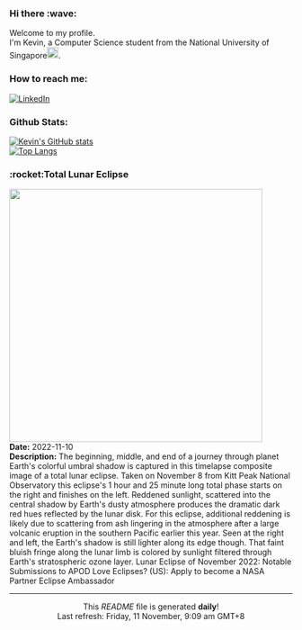 <h3>Hi there :wave:</h3>

Welcome to my profile.   
I'm Kevin, a Computer Science student from the National University of Singapore<img src="https://img.icons8.com/color/96/000000/singapore-circular.png" width="20px"/>.</p>

<h3>How to reach me: </h3>
<a href="https://www.linkedin.com/in/kevin-foong/"><img alt="LinkedIn" src="https://img.shields.io/badge/linkedin-%230077B5.svg?&style=for-the-badge&logo=linkedin&logoColor=white" /></a> 

<h3>Github Stats: </h3> 

[![Kevin's GitHub stats](https://github-readme-stats.vercel.app/api?username=kevin9foong&theme=tokyonight)](https://github.com/anuraghazra/github-readme-stats) <br/>
[![Top Langs](https://github-readme-stats.vercel.app/api/top-langs/?username=kevin9foong&layout=compact&theme=tokyonight)](https://github.com/anuraghazra/github-readme-stats)

<h3>:rocket:Total Lunar Eclipse</h3> 
<img width="450" src="https:&#x2F;&#x2F;apod.nasa.gov&#x2F;apod&#x2F;image&#x2F;2211&#x2F;2022_11_08_TLE_Trio_1500px.png" /><br/>
<b>Date:</b> 2022-11-10<br/>
<b>Description:</b> The beginning, middle, and end of a journey through planet Earth&#39;s colorful umbral shadow is captured in this timelapse composite image of a total lunar eclipse. Taken on November 8 from Kitt Peak National Observatory this eclipse&#39;s 1 hour and 25 minute long total phase starts on the right and finishes on the left. Reddened sunlight, scattered into the central shadow by Earth&#39;s dusty atmosphere produces the dramatic dark red hues reflected by the lunar disk. For this eclipse, additional reddening is likely due to scattering from ash lingering in the atmosphere after a large volcanic eruption in the southern Pacific earlier this year. Seen at the right and left, the Earth&#39;s shadow is still lighter along its edge though. That faint bluish fringe along the lunar limb is colored by sunlight filtered through Earth&#39;s stratospheric ozone layer.   Lunar Eclipse of November 2022: Notable Submissions to APOD  Love Eclipses? (US): Apply to become a NASA Partner Eclipse Ambassador<br/>

------------
<p align="center">This <i>README</i> file is generated <b>daily</b>!</br>
Last refresh: Friday, 11 November, 9:09 am GMT+8<br />